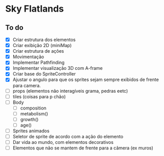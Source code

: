 # Sky Flatlands

## To do

- [x] Criar estrutura dos elementos
- [x] Criar exibição 2D (miniMap)
- [x] Criar estrutura de ações
- [x] Movimentação
- [x] Implementar Pathfinding
- [x] Implementar visualização 3D com A-frame
- [x] Criar base do SpriteController
- [x] Ajustar o angulo para que os sprites sejam sempre exibidos de frente para camera.
- [ ] props (elementos não interagíveis grama, pedras eetc)
- [ ] tiles (coisas para p chão)
- [ ] Body
   - [ ] composition
   - [ ] metabolism()
   - [ ] growth()
   - [ ] age()
- [ ] Sprites animados
- [ ] Seletor de sprite de acordo com a ação do elemento
- [ ] Dar vida ao mundo, com elementos decorativos
- [ ] Elementos que não se mantem de frente para a câmera (ex muros)
